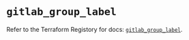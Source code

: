 # `gitlab_group_label`

Refer to the Terraform Registory for docs: [`gitlab_group_label`](https://www.terraform.io/docs/providers/gitlab/r/group_label).
